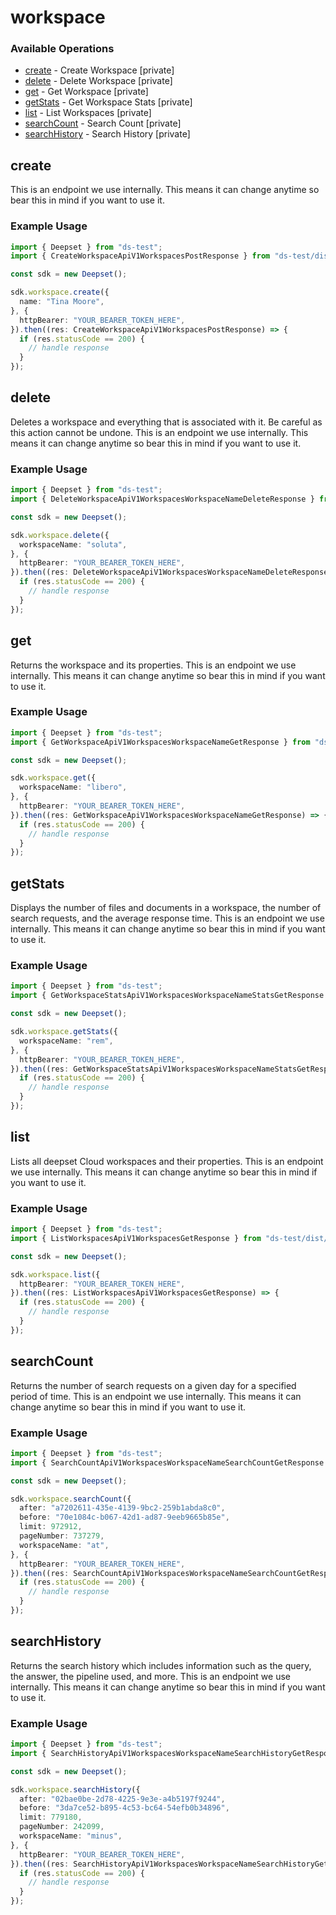 # workspace

### Available Operations

* [create](#create) - Create Workspace [private]
* [delete](#delete) - Delete Workspace [private]
* [get](#get) - Get Workspace [private]
* [getStats](#getstats) - Get Workspace Stats [private]
* [list](#list) - List Workspaces [private]
* [searchCount](#searchcount) - Search Count [private]
* [searchHistory](#searchhistory) - Search History [private]

## create

This is an endpoint we use internally. This means it can change anytime so bear this in mind if you want to use it.

### Example Usage

```typescript
import { Deepset } from "ds-test";
import { CreateWorkspaceApiV1WorkspacesPostResponse } from "ds-test/dist/sdk/models/operations";

const sdk = new Deepset();

sdk.workspace.create({
  name: "Tina Moore",
}, {
  httpBearer: "YOUR_BEARER_TOKEN_HERE",
}).then((res: CreateWorkspaceApiV1WorkspacesPostResponse) => {
  if (res.statusCode == 200) {
    // handle response
  }
});
```

## delete

Deletes a workspace and everything that is associated with it. Be careful as this action cannot be undone. This is an endpoint we use internally. This means it can change anytime so bear this in mind if you want to use it.

### Example Usage

```typescript
import { Deepset } from "ds-test";
import { DeleteWorkspaceApiV1WorkspacesWorkspaceNameDeleteResponse } from "ds-test/dist/sdk/models/operations";

const sdk = new Deepset();

sdk.workspace.delete({
  workspaceName: "soluta",
}, {
  httpBearer: "YOUR_BEARER_TOKEN_HERE",
}).then((res: DeleteWorkspaceApiV1WorkspacesWorkspaceNameDeleteResponse) => {
  if (res.statusCode == 200) {
    // handle response
  }
});
```

## get

Returns the workspace and its properties. This is an endpoint we use internally. This means it can change anytime so bear this in mind if you want to use it.

### Example Usage

```typescript
import { Deepset } from "ds-test";
import { GetWorkspaceApiV1WorkspacesWorkspaceNameGetResponse } from "ds-test/dist/sdk/models/operations";

const sdk = new Deepset();

sdk.workspace.get({
  workspaceName: "libero",
}, {
  httpBearer: "YOUR_BEARER_TOKEN_HERE",
}).then((res: GetWorkspaceApiV1WorkspacesWorkspaceNameGetResponse) => {
  if (res.statusCode == 200) {
    // handle response
  }
});
```

## getStats

Displays the number of files and documents in a workspace, the number of search requests, and the average response time. This is an endpoint we use internally. This means it can change anytime so bear this in mind if you want to use it.

### Example Usage

```typescript
import { Deepset } from "ds-test";
import { GetWorkspaceStatsApiV1WorkspacesWorkspaceNameStatsGetResponse } from "ds-test/dist/sdk/models/operations";

const sdk = new Deepset();

sdk.workspace.getStats({
  workspaceName: "rem",
}, {
  httpBearer: "YOUR_BEARER_TOKEN_HERE",
}).then((res: GetWorkspaceStatsApiV1WorkspacesWorkspaceNameStatsGetResponse) => {
  if (res.statusCode == 200) {
    // handle response
  }
});
```

## list

Lists all deepset Cloud workspaces and their properties. This is an endpoint we use internally. This means it can change anytime so bear this in mind if you want to use it.

### Example Usage

```typescript
import { Deepset } from "ds-test";
import { ListWorkspacesApiV1WorkspacesGetResponse } from "ds-test/dist/sdk/models/operations";

const sdk = new Deepset();

sdk.workspace.list({
  httpBearer: "YOUR_BEARER_TOKEN_HERE",
}).then((res: ListWorkspacesApiV1WorkspacesGetResponse) => {
  if (res.statusCode == 200) {
    // handle response
  }
});
```

## searchCount

Returns the number of search requests on a given day for a specified period of time. This is an endpoint we use internally. This means it can change anytime so bear this in mind if you want to use it.

### Example Usage

```typescript
import { Deepset } from "ds-test";
import { SearchCountApiV1WorkspacesWorkspaceNameSearchCountGetResponse } from "ds-test/dist/sdk/models/operations";

const sdk = new Deepset();

sdk.workspace.searchCount({
  after: "a7202611-435e-4139-9bc2-259b1abda8c0",
  before: "70e1084c-b067-42d1-ad87-9eeb9665b85e",
  limit: 972912,
  pageNumber: 737279,
  workspaceName: "at",
}, {
  httpBearer: "YOUR_BEARER_TOKEN_HERE",
}).then((res: SearchCountApiV1WorkspacesWorkspaceNameSearchCountGetResponse) => {
  if (res.statusCode == 200) {
    // handle response
  }
});
```

## searchHistory

Returns the search history which includes information such as the query, the answer, the pipeline used, and more. This is an endpoint we use internally. This means it can change anytime so bear this in mind if you want to use it.

### Example Usage

```typescript
import { Deepset } from "ds-test";
import { SearchHistoryApiV1WorkspacesWorkspaceNameSearchHistoryGetResponse } from "ds-test/dist/sdk/models/operations";

const sdk = new Deepset();

sdk.workspace.searchHistory({
  after: "02bae0be-2d78-4225-9e3e-a4b5197f9244",
  before: "3da7ce52-b895-4c53-bc64-54efb0b34896",
  limit: 779180,
  pageNumber: 242099,
  workspaceName: "minus",
}, {
  httpBearer: "YOUR_BEARER_TOKEN_HERE",
}).then((res: SearchHistoryApiV1WorkspacesWorkspaceNameSearchHistoryGetResponse) => {
  if (res.statusCode == 200) {
    // handle response
  }
});
```
